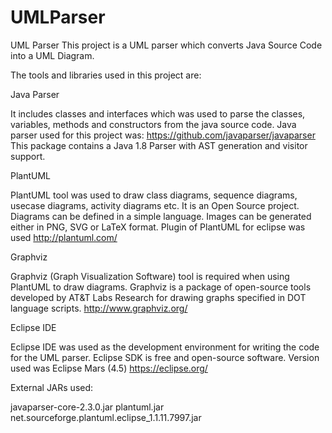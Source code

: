 # UMLParser

UML Parser
This project is a UML parser which converts Java Source Code into a UML Diagram.

The tools and libraries used in this project are:

Java Parser

It includes classes and interfaces which was used to parse the classes, variables, methods and constructors from the java source code.
Java parser used for this project was:
https://github.com/javaparser/javaparser
This package contains a Java 1.8 Parser with AST generation and visitor support.

PlantUML

PlantUML tool was used to draw class diagrams, sequence diagrams, usecase diagrams, activity diagrams etc. It is an Open Source project. Diagrams can be defined in a simple language. Images can be generated either in PNG, SVG or LaTeX format.
Plugin of PlantUML for eclipse was used
http://plantuml.com/

Graphviz

Graphviz (Graph Visualization Software) tool is required when using PlantUML to draw diagrams. Graphviz is a package of open-source tools developed by AT&T Labs Research for drawing graphs specified in DOT language scripts. 
http://www.graphviz.org/

Eclipse IDE

Eclipse IDE was used as the development environment for writing the code for the UML parser.
Eclipse SDK is free and open-source software. 
Version used was Eclipse Mars (4.5)
https://eclipse.org/

External JARs used:

javaparser-core-2.3.0.jar
plantuml.jar
net.sourceforge.plantuml.eclipse_1.1.11.7997.jar
